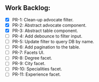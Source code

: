 ## Work Backlog:
- [x] PR-1: Clean-up advocate filter.
- [x] PR-2: Abstract advocate component.
- [x] PR-3: Abstract table component.
- [ ] PR-4: Add debounce to filter input.
- [ ] PR-5: Update filter to query DB by name. 
- [ ] PR-6: Add pagination to the table.
- [ ] PR-7: Facets UI.
- [ ] PR-8: Degree facet.
- [ ] PR-9: City facet.
- [ ] PR-10: Specialities facet.
- [ ] PR-11: Experience facet.
